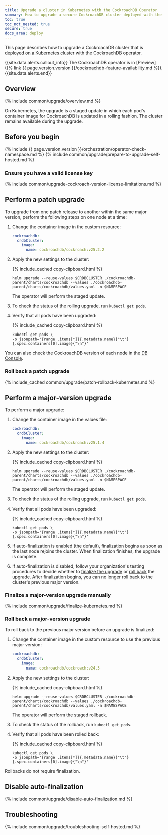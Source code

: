```yaml
---
title: Upgrade a cluster in Kubernetes with the CockroachDB Operator
summary: How to upgrade a secure CockroachDB cluster deployed with the CockroachDB operator.
toc: true
toc_not_nested: true
secure: true
docs_area: deploy
---
```


This page describes how to upgrade a CockroachDB cluster that is [deployed on a Kubernetes cluster](deploy-cockroachdb-with-kubernetes-operator.html) with the CockroachDB operator.

{{site.data.alerts.callout_info}}
The CockroachDB operator is in [Preview]({% link {{ page.version.version }}/cockroachdb-feature-availability.md %}).
{{site.data.alerts.end}}

## Overview

{% include common/upgrade/overview.md %}

On Kubernetes, the upgrade is a staged update in which each pod's container image for CockroachDB is updated in a rolling fashion. The cluster remains available during the upgrade.

## Before you begin

{% include {{ page.version.version }}/orchestration/operator-check-namespace.md %}
{% include common/upgrade/prepare-to-upgrade-self-hosted.md %}

### Ensure you have a valid license key

{% include common/upgrade-cockroach-version-license-limitations.md %}

## Perform a patch upgrade

To upgrade from one patch release to another within the same major version, perform the following steps on one node at a time:

1. Change the container image in the custom resource:

    ~~~ yaml
    cockroachdb:
      crdbCluster:
        image:
          name: cockroachdb/cockroach:v25.2.2
    ~~~

1. Apply the new settings to the cluster:

    {% include_cached copy-clipboard.html %}
    ~~~ shell
    helm upgrade --reuse-values $CRDBCLUSTER ./cockroachdb-parent/charts/cockroachdb --values ./cockroachdb-parent/charts/cockroachdb/values.yaml -n $NAMESPACE
    ~~~

    The operator will perform the staged update.

1. To check the status of the rolling upgrade, run `kubectl get pods`.

1. Verify that all pods have been upgraded:

    {% include_cached copy-clipboard.html %}
    ~~~ shell
    kubectl get pods \
    -o jsonpath='{range .items[*]}{.metadata.name}{"\t"}{.spec.containers[0].image}{"\n"}'
    ~~~

You can also check the CockroachDB version of each node in the [DB Console](ui-cluster-overview-page.html#node-details).

### Roll back a patch upgrade

{% include_cached common/upgrade/patch-rollback-kubernetes.md %}

## Perform a major-version upgrade

To perform a major upgrade:

1. Change the container image in the values file:

    ~~~ yaml
    cockroachdb:
      crdbCluster:
        image:
          name: cockroachdb/cockroach:v25.1.4
    ~~~

1. Apply the new settings to the cluster:

    {% include_cached copy-clipboard.html %}
    ~~~ shell
    helm upgrade --reuse-values $CRDBCLUSTER ./cockroachdb-parent/charts/cockroachdb --values ./cockroachdb-parent/charts/cockroachdb/values.yaml -n $NAMESPACE
    ~~~

    The operator will perform the staged update.

1. To check the status of the rolling upgrade, run `kubectl get pods`.

1. Verify that all pods have been upgraded:

    {% include_cached copy-clipboard.html %}
    ~~~ shell
    kubectl get pods \
    -o jsonpath='{range .items[*]}{.metadata.name}{"\t"}{.spec.containers[0].image}{"\n"}'
    ~~~

1. If auto-finalization is enabled (the default), finalization begins as soon as the last node rejoins the cluster. When finalization finishes, the upgrade is complete.

1. If auto-finalization is disabled, follow your organization's testing procedures to decide whether to [finalize the upgrade](#finalize-a-major-version-upgrade-manually) or [roll back](#roll-back-a-major-version-upgrade) the upgrade. After finalization begins, you can no longer roll back to the cluster's previous major version.

### Finalize a major-version upgrade manually

{% include common/upgrade/finalize-kubernetes.md %}

### Roll back a major-version upgrade

To roll back to the previous major version before an upgrade is finalized:

1. Change the container image in the custom resource to use the previous major version:

    ~~~ yaml
    cockroachdb:
      crdbCluster:
        image:
          name: cockroachdb/cockroach:v24.3
    ~~~

1. Apply the new settings to the cluster:

    {% include_cached copy-clipboard.html %}
    ~~~ shell
    helm upgrade --reuse-values $CRDBCLUSTER ./cockroachdb-parent/charts/cockroachdb --values ./cockroachdb-parent/charts/cockroachdb/values.yaml -n $NAMESPACE
    ~~~

    The operator will perform the staged rollback.

1. To check the status of the rollback, run `kubectl get pods`.

1. Verify that all pods have been rolled back:

    {% include_cached copy-clipboard.html %}
    ~~~ shell
    kubectl get pods \
    -o jsonpath='{range .items[*]}{.metadata.name}{"\t"}{.spec.containers[0].image}{"\n"}'
    ~~~

Rollbacks do not require finalization.

## Disable auto-finalization

{% include common/upgrade/disable-auto-finalization.md %}

## Troubleshooting

{% include common/upgrade/troubleshooting-self-hosted.md %}
